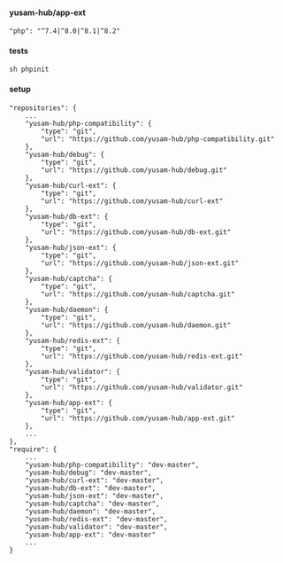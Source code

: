 #### yusam-hub/app-ext

    "php": "^7.4|^8.0|^8.1|^8.2"

#### tests

    sh phpinit

#### setup

    "repositories": {
        ...
        "yusam-hub/php-compatibility": {
            "type": "git",
            "url": "https://github.com/yusam-hub/php-compatibility.git"
        },
        "yusam-hub/debug": {
            "type": "git",
            "url": "https://github.com/yusam-hub/debug.git"
        },
        "yusam-hub/curl-ext": {
            "type": "git",
            "url": "https://github.com/yusam-hub/curl-ext"
        },
        "yusam-hub/db-ext": {
            "type": "git",
            "url": "https://github.com/yusam-hub/db-ext.git"
        },
        "yusam-hub/json-ext": {
            "type": "git",
            "url": "https://github.com/yusam-hub/json-ext.git"
        },
        "yusam-hub/captcha": {
            "type": "git",
            "url": "https://github.com/yusam-hub/captcha.git"
        },
        "yusam-hub/daemon": {
            "type": "git",
            "url": "https://github.com/yusam-hub/daemon.git"
        },
        "yusam-hub/redis-ext": {
            "type": "git",
            "url": "https://github.com/yusam-hub/redis-ext.git"
        },
        "yusam-hub/validator": {
            "type": "git",
            "url": "https://github.com/yusam-hub/validator.git"
        },
        "yusam-hub/app-ext": {
            "type": "git",
            "url": "https://github.com/yusam-hub/app-ext.git"
        },
        ...
    },
    "require": {
        ...
        "yusam-hub/php-compatibility": "dev-master",
        "yusam-hub/debug": "dev-master",
        "yusam-hub/curl-ext": "dev-master",
        "yusam-hub/db-ext": "dev-master",
        "yusam-hub/json-ext": "dev-master",
        "yusam-hub/captcha": "dev-master",
        "yusam-hub/daemon": "dev-master",
        "yusam-hub/redis-ext": "dev-master",
        "yusam-hub/validator": "dev-master",
        "yusam-hub/app-ext": "dev-master"
        ...
    }